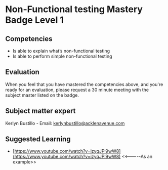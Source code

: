 # Non-Functional testing Mastery Badge Level 1

## Competencies

- Is able to explain what’s non-functional testing
- Is able to perform simple non-functional testing

## Evaluation
When you feel that you have mastered the competencies above, and you're ready for an evaluation, please request a 30 minute meeting with the subject master listed on the badge.

## Subject matter expert
Kerlyn Bustillo  - Email: kerlynbustillo@acklenavenue.com

## Suggested Learning

 - [https://www.youtube.com/watch?v=izyqJPl9wW8](https://www.youtube.com/watch?v=izyqJPl9wW8) <<-----As an example>>